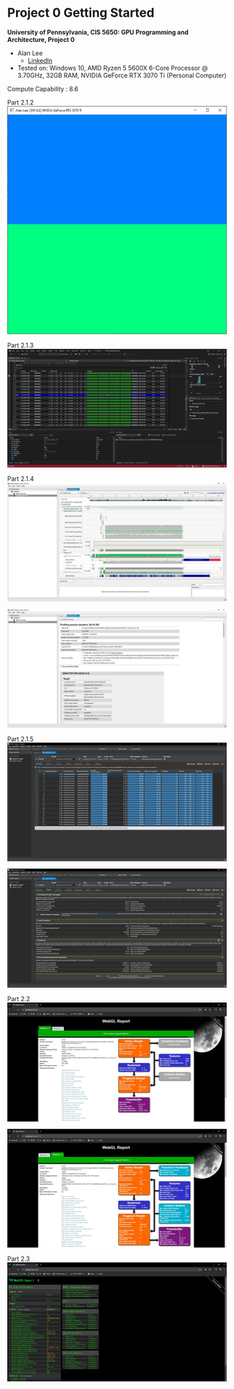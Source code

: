 Project 0 Getting Started
====================

**University of Pennsylvania, CIS 5650: GPU Programming and Architecture, Project 0**

* Alan Lee
  * [LinkedIn](https://www.linkedin.com/in/soohyun-alan-lee/)
* Tested on: Windows 10, AMD Ryzen 5 5600X 6-Core Processor @ 3.70GHz, 32GB RAM, NVIDIA GeForce RTX 3070 Ti (Personal Computer)

Compute Capability : 8.6

Part 2.1.2
![](images/Part%202.1.2.JPG)

Part 2.1.3
![](images/Part%202.1.3.JPG)

Part 2.1.4
![](images/Part%202.1.4.JPG)

![](images/Part%202.1.4-2.JPG)

Part 2.1.5
![](images/Part%202.1.5.JPG)

![](images/Part%202.1.5-2.JPG)

Part 2.2
![](images/Part%202.2.JPG)

![](images/Part%202.2-2.JPG)

Part 2.3
![](images/Part%202.3.JPG)